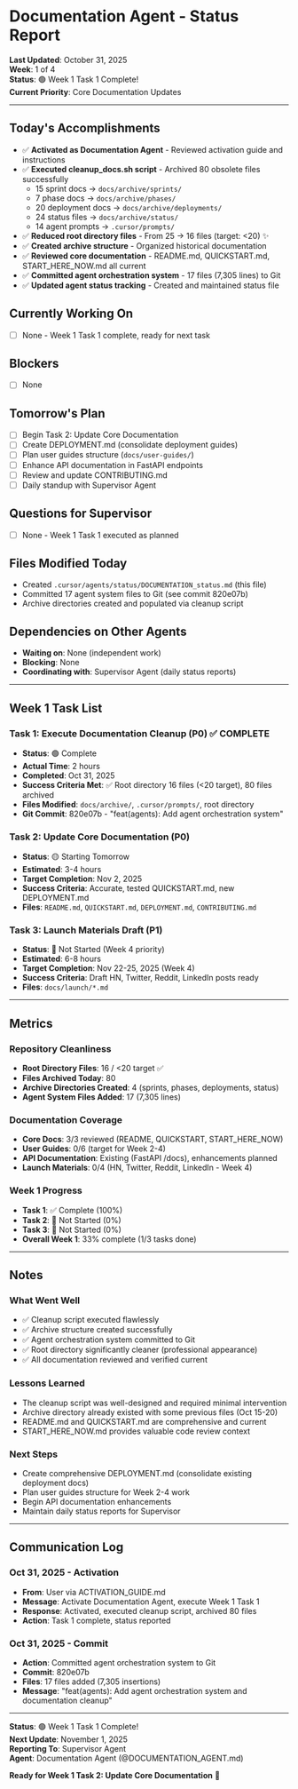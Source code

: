 # Documentation Agent - Status Report

**Last Updated**: October 31, 2025  
**Week**: 1 of 4  
**Status**: 🟢 Week 1 Task 1 Complete!  
**Current Priority**: Core Documentation Updates

---

## Today's Accomplishments
- ✅ **Activated as Documentation Agent** - Reviewed activation guide and instructions
- ✅ **Executed cleanup_docs.sh script** - Archived 80 obsolete files successfully
  - 15 sprint docs → `docs/archive/sprints/`
  - 7 phase docs → `docs/archive/phases/`
  - 20 deployment docs → `docs/archive/deployments/`
  - 24 status files → `docs/archive/status/`
  - 14 agent prompts → `.cursor/prompts/`
- ✅ **Reduced root directory files** - From 25 → 16 files (target: <20) ✨
- ✅ **Created archive structure** - Organized historical documentation
- ✅ **Reviewed core documentation** - README.md, QUICKSTART.md, START_HERE_NOW.md all current
- ✅ **Committed agent orchestration system** - 17 files (7,305 lines) to Git
- ✅ **Updated agent status tracking** - Created and maintained status file

## Currently Working On
- [ ] None - Week 1 Task 1 complete, ready for next task

## Blockers
- [ ] None

## Tomorrow's Plan
- [ ] Begin Task 2: Update Core Documentation
- [ ] Create DEPLOYMENT.md (consolidate deployment guides)
- [ ] Plan user guides structure (`docs/user-guides/`)
- [ ] Enhance API documentation in FastAPI endpoints
- [ ] Review and update CONTRIBUTING.md
- [ ] Daily standup with Supervisor Agent

## Questions for Supervisor
- [ ] None - Week 1 Task 1 executed as planned

## Files Modified Today
- Created `.cursor/agents/status/DOCUMENTATION_status.md` (this file)
- Committed 17 agent system files to Git (see commit 820e07b)
- Archive directories created and populated via cleanup script

## Dependencies on Other Agents
- **Waiting on**: None (independent work)
- **Blocking**: None
- **Coordinating with**: Supervisor Agent (daily status reports)

---

## Week 1 Task List

### Task 1: Execute Documentation Cleanup (P0) ✅ COMPLETE
- **Status**: 🟢 Complete
- **Actual Time**: 2 hours
- **Completed**: Oct 31, 2025
- **Success Criteria Met**: ✅ Root directory 16 files (<20 target), 80 files archived
- **Files Modified**: `docs/archive/`, `.cursor/prompts/`, root directory
- **Git Commit**: 820e07b - "feat(agents): Add agent orchestration system"

### Task 2: Update Core Documentation (P0) 
- **Status**: 🟡 Starting Tomorrow
- **Estimated**: 3-4 hours
- **Target Completion**: Nov 2, 2025
- **Success Criteria**: Accurate, tested QUICKSTART.md, new DEPLOYMENT.md
- **Files**: `README.md`, `QUICKSTART.md`, `DEPLOYMENT.md`, `CONTRIBUTING.md`

### Task 3: Launch Materials Draft (P1)
- **Status**: 🔴 Not Started (Week 4 priority)
- **Estimated**: 6-8 hours
- **Target Completion**: Nov 22-25, 2025 (Week 4)
- **Success Criteria**: Draft HN, Twitter, Reddit, LinkedIn posts ready
- **Files**: `docs/launch/*.md`

---

## Metrics

### Repository Cleanliness
- **Root Directory Files**: 16 / <20 target ✅
- **Files Archived Today**: 80
- **Archive Directories Created**: 4 (sprints, phases, deployments, status)
- **Agent System Files Added**: 17 (7,305 lines)

### Documentation Coverage
- **Core Docs**: 3/3 reviewed (README, QUICKSTART, START_HERE_NOW)
- **User Guides**: 0/6 (target for Week 2-4)
- **API Documentation**: Existing (FastAPI /docs), enhancements planned
- **Launch Materials**: 0/4 (HN, Twitter, Reddit, LinkedIn - Week 4)

### Week 1 Progress
- **Task 1**: ✅ Complete (100%)
- **Task 2**: 🔴 Not Started (0%)
- **Task 3**: 🔴 Not Started (0%)
- **Overall Week 1**: 33% complete (1/3 tasks done)

---

## Notes

### What Went Well
- ✅ Cleanup script executed flawlessly
- ✅ Archive structure created successfully
- ✅ Agent orchestration system committed to Git
- ✅ Root directory significantly cleaner (professional appearance)
- ✅ All documentation reviewed and verified current

### Lessons Learned
- The cleanup script was well-designed and required minimal intervention
- Archive directory already existed with some previous files (Oct 15-20)
- README.md and QUICKSTART.md are comprehensive and current
- START_HERE_NOW.md provides valuable code review context

### Next Steps
- Create comprehensive DEPLOYMENT.md (consolidate existing deployment docs)
- Plan user guides structure for Week 2-4 work
- Begin API documentation enhancements
- Maintain daily status reports for Supervisor

---

## Communication Log

### Oct 31, 2025 - Activation
- **From**: User via ACTIVATION_GUIDE.md
- **Message**: Activate Documentation Agent, execute Week 1 Task 1
- **Response**: Activated, executed cleanup script, archived 80 files
- **Action**: Task 1 complete, status reported

### Oct 31, 2025 - Commit
- **Action**: Committed agent orchestration system to Git
- **Commit**: 820e07b
- **Files**: 17 files added (7,305 insertions)
- **Message**: "feat(agents): Add agent orchestration system and documentation cleanup"

---

**Status**: 🟢 Week 1 Task 1 Complete!  
**Next Update**: November 1, 2025  
**Reporting To**: Supervisor Agent  
**Agent**: Documentation Agent (@DOCUMENTATION_AGENT.md)

**Ready for Week 1 Task 2: Update Core Documentation** 📝
